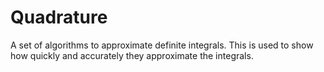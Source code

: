 Quadrature
=============

A set of algorithms to approximate definite integrals. 
This is used to show how quickly and accurately they approximate the integrals.
